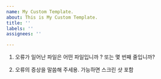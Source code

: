 ```yaml
---
name: My Custom Template.
about: This is My Custom Template.
title: ''
labels: ''
assignees: ''

---
```


1. 오류가 일어난 파일은 어떤 파일입니까 ? 또는 몇 번째 줄입니까?

2. 오류의 증상을 말씀해 주세용. 가능하면 스크린 샷 포함
